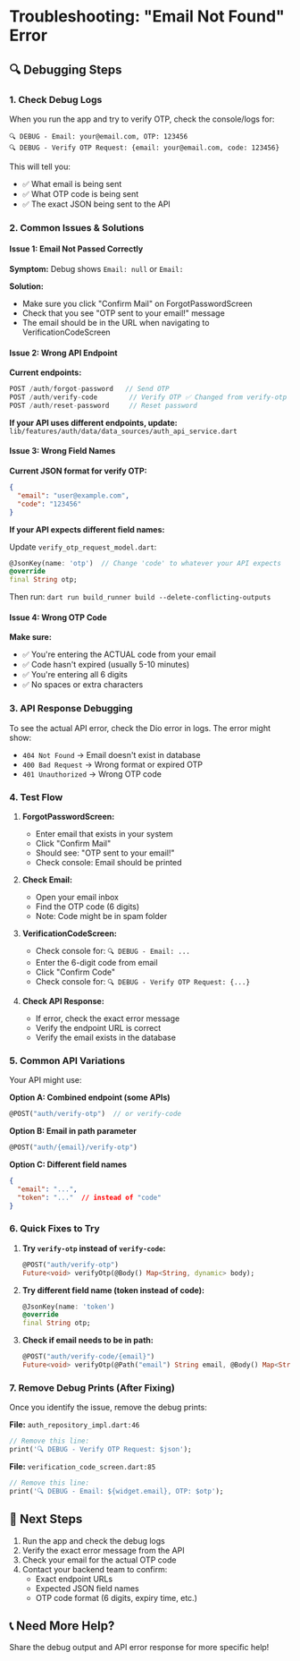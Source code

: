 # Troubleshooting: "Email Not Found" Error

## 🔍 Debugging Steps

### 1. Check Debug Logs

When you run the app and try to verify OTP, check the console/logs for:

```
🔍 DEBUG - Email: your@email.com, OTP: 123456
🔍 DEBUG - Verify OTP Request: {email: your@email.com, code: 123456}
```

This will tell you:
- ✅ What email is being sent
- ✅ What OTP code is being sent
- ✅ The exact JSON being sent to the API

### 2. Common Issues & Solutions

#### Issue 1: Email Not Passed Correctly
**Symptom:** Debug shows `Email: null` or `Email: `

**Solution:**
- Make sure you click "Confirm Mail" on ForgotPasswordScreen
- Check that you see "OTP sent to your email!" message
- The email should be in the URL when navigating to VerificationCodeScreen

#### Issue 2: Wrong API Endpoint
**Current endpoints:**
```dart
POST /auth/forgot-password   // Send OTP
POST /auth/verify-code        // Verify OTP ✅ Changed from verify-otp
POST /auth/reset-password     // Reset password
```

**If your API uses different endpoints, update:**
`lib/features/auth/data/data_sources/auth_api_service.dart`

#### Issue 3: Wrong Field Names
**Current JSON format for verify OTP:**
```json
{
  "email": "user@example.com",
  "code": "123456"
}
```

**If your API expects different field names:**

Update `verify_otp_request_model.dart`:
```dart
@JsonKey(name: 'otp')  // Change 'code' to whatever your API expects
@override
final String otp;
```

Then run: `dart run build_runner build --delete-conflicting-outputs`

#### Issue 4: Wrong OTP Code
**Make sure:**
- ✅ You're entering the ACTUAL code from your email
- ✅ Code hasn't expired (usually 5-10 minutes)
- ✅ You're entering all 6 digits
- ✅ No spaces or extra characters

### 3. API Response Debugging

To see the actual API error, check the Dio error in logs. The error might show:
- `404 Not Found` → Email doesn't exist in database
- `400 Bad Request` → Wrong format or expired OTP
- `401 Unauthorized` → Wrong OTP code

### 4. Test Flow

1. **ForgotPasswordScreen:**
   - Enter email that exists in your system
   - Click "Confirm Mail"
   - Should see: "OTP sent to your email!"
   - Check console: Email should be printed

2. **Check Email:**
   - Open your email inbox
   - Find the OTP code (6 digits)
   - Note: Code might be in spam folder

3. **VerificationCodeScreen:**
   - Check console for: `🔍 DEBUG - Email: ...`
   - Enter the 6-digit code from email
   - Click "Confirm Code"
   - Check console for: `🔍 DEBUG - Verify OTP Request: {...}`

4. **Check API Response:**
   - If error, check the exact error message
   - Verify the endpoint URL is correct
   - Verify the email exists in the database

### 5. Common API Variations

Your API might use:

**Option A: Combined endpoint (some APIs)**
```dart
@POST("auth/verify-otp")  // or verify-code
```

**Option B: Email in path parameter**
```dart
@POST("auth/{email}/verify-otp")
```

**Option C: Different field names**
```json
{
  "email": "...",
  "token": "..."  // instead of "code"
}
```

### 6. Quick Fixes to Try

1. **Try `verify-otp` instead of `verify-code`:**
   ```dart
   @POST("auth/verify-otp")
   Future<void> verifyOtp(@Body() Map<String, dynamic> body);
   ```

2. **Try different field name (token instead of code):**
   ```dart
   @JsonKey(name: 'token')
   @override
   final String otp;
   ```

3. **Check if email needs to be in path:**
   ```dart
   @POST("auth/verify-code/{email}")
   Future<void> verifyOtp(@Path("email") String email, @Body() Map<String, dynamic> body);
   ```

### 7. Remove Debug Prints (After Fixing)

Once you identify the issue, remove the debug prints:

**File:** `auth_repository_impl.dart:46`
```dart
// Remove this line:
print('🔍 DEBUG - Verify OTP Request: $json');
```

**File:** `verification_code_screen.dart:85`
```dart
// Remove this line:
print('🔍 DEBUG - Email: ${widget.email}, OTP: $otp');
```

## 🎯 Next Steps

1. Run the app and check the debug logs
2. Verify the exact error message from the API
3. Check your email for the actual OTP code
4. Contact your backend team to confirm:
   - Exact endpoint URLs
   - Expected JSON field names
   - OTP code format (6 digits, expiry time, etc.)

## 📞 Need More Help?

Share the debug output and API error response for more specific help!
